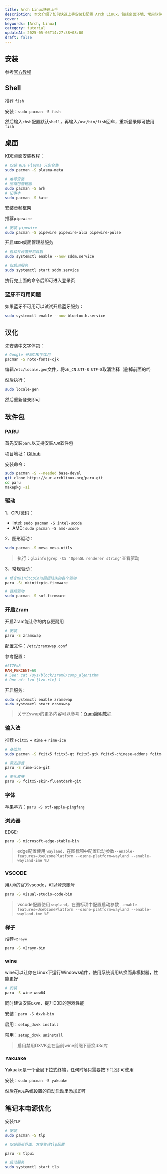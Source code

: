 ```yaml
---
title: Arch Linux快速上手
description: 本文介绍了如何快速上手安装和配置 Arch Linux，包括桌面环境、常用软件、驱动、输入法、字体等实用设置，适合新手参考。
cover:
keywords: [Arch, Linux]
category: tutorial
updateAt: 2025-05-05T14:27:38+08:00
draft: false
---
```


## 安装

参考[官方教程](https://wiki.archlinux.org/title/Installation_guide)

## Shell

推荐 `fish`

安装：`sudo pacman -S fish`

然后输入`chsh`配置默认`shell`，再输入`/usr/bin/fish`回车，重新登录即可使用`fish`

## 桌面

KDE桌面安装教程：

```bash
# 安装 KDE Plasma 元包合集
sudo pacman -S plasma-meta

# 推荐安装
# 压缩包管理器
sudo pacman -S ark
# 记事本
sudo pacman -S kate
```

安装音频框架

推荐`pipewire`

```bash
# 安装 pipewire
sudo pacman -S pipewire pipewire-alsa pipewire-pulse
```

开启`SDDM`桌面管理器服务

```bash
# 启动并设置开机自启
sudo systemctl enable --now sddm.service

# 仅启动服务
sudo systemctl start sddm.service
```

执行完上面的命令后即可进入登录页

### 蓝牙不可用问题

如果蓝牙不可用可以试试开启蓝牙服务：

```bash
sudo systemctl enable --now bluetooth.service
```

## 汉化

先安装中文字体包：

```bash
# Google 开源CJK字体包
pacman -S noto-fonts-cjk
```

编辑`/etc/locale.gen`文件，将`zh_CN.UTF-8 UTF-8`取消注释（删掉前面的#）

然后执行：

```bash
sudo locale-gen
```

然后重新登录即可

## 软件包

### PARU

首先安装`paru`以支持安装`AUR`软件包

项目地址：[Github](https://github.com/Morganamilo/paru)

安装命令：

```bash
sudo pacman -S --needed base-devel
git clone https://aur.archlinux.org/paru.git
cd paru
makepkg -si
```

### 驱动

1、CPU微码：

- Intel: `sudo pacman -S intel-ucode`
- AMD: `sudo pacman -S amd-ucode`

2、图形驱动：

```bash
sudo pacman -S mesa mesa-utils
```

> 执行：`glxinfo|grep -C5 'OpenGL renderer string'`查看驱动

3、常规驱动：

```bash
# 修复mkinitcpio时报错缺失的各个驱动
paru -Si mkinitcpio-firmware

# 音频驱动
sudo pacman -S sof-firmware
```

### 开启Zram

开启Zram能让你的内存更耐用

```bash
# 安装
paru -S zramswap
```

配置文件：`/etc/zramswap.conf`

参考配置：

```conf
#SIZE=8
RAM_PERCENT=60
# See: cat /sys/block/zram0/comp_algorithm
# One of: lzo [lzo-rle] l
```

开启服务:

```bash
sudo systemctl enable zramswap
sudo systemctl start zramswap
```

> 关于Zswap的更多内容可以参考：[Zram简明教程](/post/202405011900)

### 输入法

推荐 `Fcitx5` + `Rime` + `rime-ice`

```bash
# 基础包
sudo pacman -S fcitx5 fcitx5-qt fcitx5-gtk fcitx5-chinese-addons fcitx-rime fcitx5-configtool

# 雾凇拼音
paru -S rime-ice-git

# 美化皮肤
paru -S fcitx5-skin-fluentdark-git
```

### 字体

苹果苹方：`paru -S otf-apple-pingfang`

### 浏览器

EDGE:

```bash
paru -S microsoft-edge-stable-bin
```

> edge配置使用 `wayland`，在图标项中配置启动参数`--enable-features=UseOzonePlatform --ozone-platform=wayland --enable-wayland-ime %U`

### VSCODE

用`AUR`的官方vscode，可以登录账号

```bash
paru -S visual-studio-code-bin
```

> vscode配置使用 `wayland`，在图标项中配置启动参数`--enable-features=UseOzonePlatform --ozone-platform=wayland --enable-wayland-ime %F`

### 梯子

推荐`v2rayn`

```bash
paru -S v2rayn-bin
```

### wine

wine可以让你在Linux下运行Windows软件，使用系统调用转换而非模拟器，性能更好

```bash
# 安装
paru -S wine-wow64
```

同时建议安装`DXVK`，提升D3D的游戏性能

安装：`paru -S dxvk-bin`

启用：`setup_dxvk install`

禁用：`setup_dxvk uninstall`

> 启用禁用DXVK会在当前wine前缀下替换d3d库

### Yakuake

Yakuake是一个全局下拉式终端，任何时候只需要按下`F12`即可使用

安装：`sudo pacman -S yakuake`

然后在`KDE`系统设置的自动启动里添加即可

## 笔记本电源优化

安装`TLP`

```bash
# 安装
sudo pacman -S tlp

# 安装图形界面，方便管理tlp配置

paru -S tlpui

# 启动服务
sudo systemctl start tlp
```
